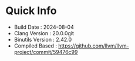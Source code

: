 # Quick Info
* Build Date : 2024-08-04
* Clang Version : 20.0.0git
* Binutils Version : 2.42.0
* Compiled Based : https://github.com/llvm/llvm-project/commit/59476c99
